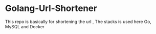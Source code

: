 # Golang-Url-Shortener
This repo is basically for shortening the url , The stacks is used here Go, MySQL and Docker
